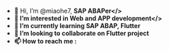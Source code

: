 - 👋 Hi, I’m @miaohe7, <b>SAP ABAPer</>
- 👀 I’m interested in <b>Web and APP development</>
- 🌱 I’m currently learning SAP ABAP, Flutter
- 💞️ I’m looking to collaborate on Flutter project
- 📫 How to reach me : <a href = "mailto:miaohe7@gmail.com"></a>

<!---
miaohe7/miaohe7 is a ✨ special ✨ repository because its `README.md` (this file) appears on your GitHub profile.
You can click the Preview link to take a look at your changes.
--->
